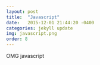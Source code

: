 ```yaml
---
layout: post
title:  "Javascript"
date:   2015-12-01 21:44:20 -0400
categories: jekyll update
img: javascript.png
order: 8
---
```

OMG javascript
